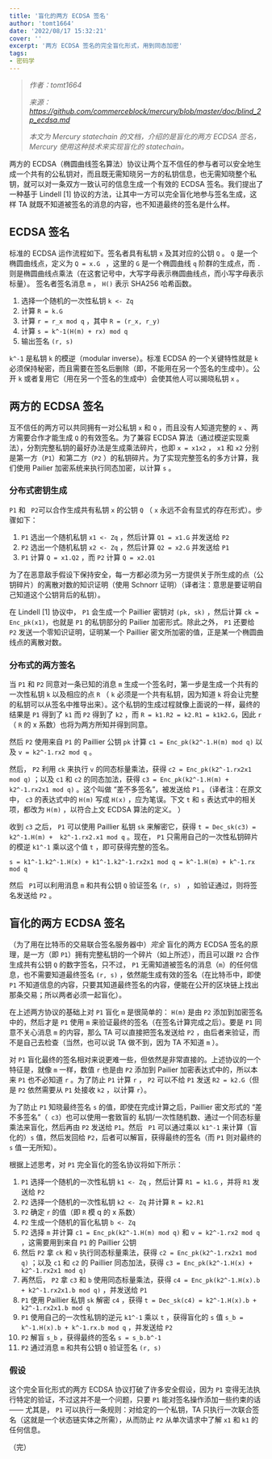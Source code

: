 ```yaml
---
title: '盲化的两方 ECDSA 签名'
author: 'tomt1664'
date: '2022/08/17 15:32:21'
cover: ''
excerpt: '两方 ECDSA 签名的完全盲化形式，用到同态加密'
tags:
- 密码学
---
```



> *作者：tomt1664*
>
> *来源：<https://github.com/commerceblock/mercury/blob/master/doc/blind_2p_ecdsa.md>*
>
> *本文为 Mercury statechain 的文档，介绍的是盲化的两方 ECDSA 签名，Mercury 使用这种技术来实现盲化的 statechain。*

两方的 ECDSA（椭圆曲线签名算法）协议让两个互不信任的参与者可以安全地生成一个共有的公私钥对，而且既无需知晓另一方的私钥信息，也无需知晓整个私钥，就可以对一条双方一致认可的信息生成一个有效的 ECDSA 签名。我们提出了一种基于 Lindell [1] 协议的方法，让其中一方可以完全盲化地参与签名生成，这样 TA 就既不知道被签名的消息的内容，也不知道最终的签名是什么样。

## ECDSA 签名

标准的 ECDSA 运作流程如下。签名者具有私钥 ` x ` 及其对应的公钥 ` Q ` 。 ` Q ` 是一个椭圆曲线点，定义为 `Q = x.G ` ，这里的 ` G ` 是一个椭圆曲线 ` q ` 阶群的生成点，而 ` . ` 则是椭圆曲线点乘法（在这套记号中，大写字母表示椭圆曲线点，而小写字母表示标量）。 签名者签名消息  ` m ` ， ` H() ` 表示 SHA256 哈希函数。

1. 选择一个随机的一次性私钥 ` k <- Zq ` 
2. 计算 ` R = k.G ` 
3. 计算 ` r = r_x mod q ` ，其中  ` R = (r_x, r_y) ` 
4. 计算  ` s = k^-1(H(m) + rx) mod q ` 
5. 输出签名 `(r, s) ` 

 ` k^-1 ` 是私钥 ` k ` 的模逆（modular inverse）。标准 ECDSA 的一个关键特性就是  ` k ` 必须保持秘密，而且需要在签名后删除（即，不能用在另一个签名的生成中）。公开 ` k ` 或者复用它（用在另一个签名的生成中）会使其他人可以揭晓私钥 ` x ` 。

## 两方的 ECDSA 签名

互不信任的两方可以共同拥有一对公私钥 ` x ` 和 ` Q ` ，而且没有人知道完整的 ` x ` 、两方需要合作才能生成 ` Q ` 的有效签名。为了兼容 ECDSA 算法（通过模逆实现乘法），分割完整私钥的最好办法是生成乘法碎片，也即  ` x = x1x2 ` ， ` x1 ` 和 ` x2 ` 分别是第一方（` P1 `）和第二方（` P2 ` ）的私钥碎片。为了实现完整签名的多方计算，我们使用 Pailier 加密系统来执行同态加密，以计算 ` s ` 。

### 分布式密钥生成

 ` P1 ` 和 ` P2`可以合作生成共有私钥 ` x ` 的公钥 ` Q ` （ ` x ` 永远不会有显式的存在形式）。步骤如下：

1. ` P1 ` 选出一个随机私钥 ` x1 <- Zq ` ，然后计算 ` Q1 = x1.G ` 并发送给 ` P2 ` 
2.  ` P2 ` 选出一个随机私钥 ` x2 <- Zq ` ，然后计算 ` Q2 = x2.G ` 并发送给 ` P1 ` 
3.  ` P1 ` 计算 ` Q = x1.Q2 ` ，而 ` P2 ` 计算 ` Q = x2.Q1 ` 

为了在恶意敌手假设下保持安全，每一方都必须为另一方提供关于所生成的点（公钥碎片）的离散对数的知识证明（使用 Schnorr 证明）（译者注：意思是要证明自己知道这个公钥背后的私钥）。

在 Lindell [1] 协议中， ` P1 ` 会生成一个 Paillier 密钥对 ` (pk, sk) ` ，然后计算 ` ck = Enc_pk(x1) `，也就是 ` P1 ` 的私钥部分的 Pailier 加密形式。除此之外， ` P1 ` 还要给 ` P2 ` 发送一个零知识证明，证明某一个 Paillier 密文所加密的值，正是某一个椭圆曲线点的离散对数。

### 分布式的两方签名

当 ` P1 ` 和 ` P2 ` 同意对一条已知的消息 ` m ` 生成一个签名时，第一步是生成一个共有的一次性私钥 ` k ` 以及相应的点 ` R ` （ ` k ` 必须是一个共有私钥，因为知道  ` k ` 将会让完整的私钥可以从签名中推导出来）。这个私钥的生成过程就像上面说的一样，最终的结果是 ` P1 ` 得到了 ` k1 ` 而 ` P2 ` 得到了 ` k2 ` ，而 ` R = k1.R2 = k2.R1 = k1k2.G `，因此 ` r ` （ ` R ` 的 x 系数）也将为两方所知并得到同意。

然后 ` P2 ` 使用来自 ` P1 ` 的 Paillier 公钥 ` pk ` 计算 ` c1 = Enc_pk(k2^-1.H(m) mod q) ` 以及 ` v = k2^-1.rx2 mod q ` 。

然后， ` P2 ` 利用 ` ck ` 来执行 ` v `  的同态标量乘法，获得 ` c2 = Enc_pk(k2^-1.rx2x1 mod q) ` ；以及 ` c1 ` 和 ` c2 ` 的同态加法，获得 ` c3 = Enc_pk(k2^-1.H(m) + k2^-1.rx2x1 mod q) ` 。这个叫做 “差不多签名”，被发送给 ` P1 ` 。（译者注：在原文中， ` c3 ` 的表达式中的 ` H(m) ` 写成 ` H(x) ` ，应为笔误。下文 ` t ` 和 ` s ` 表达式中的相关项，都改为 ` H(m) ` ，以符合上文 ECDSA 算法的定义。 ）

收到 ` c3 ` 之后， ` P1 ` 可以使用 Paillier 私钥 ` sk ` 来解密它，获得  ` t = Dec_sk(c3) = k2^-1.H(m) +  k2^-1.rx2.x1 mod q ` 。现在， ` P1 ` 只需用自己的一次性私钥碎片的模逆 ` k1^-1 ` 乘以这个值 ` t ` ，即可获得完整的签名。

 ` s = k1^-1.k2^-1.H(x) + k1^-1.k2^-1.rx2x1 mod q = k^-1.H(m) + k^-1.rx mod q ` 

 然后 ` P1`可以利用消息 ` m ` 和共有公钥 ` Q ` 验证签名 `(r, s) ` ，如验证通过，则将签名发送给 ` P2 ` 。

## 盲化的两方 ECDSA 签名

（为了用在比特币的交易联合签名服务器中）*完全* 盲化的两方 ECDSA 签名的原理，是一方（即 ` P1 `）拥有完整私钥的一个碎片（如上所述），而且可以跟 ` P2 ` 合作生成共有公钥 ` Q ` 的数字签名，只不过，  ` P1 ` 无需知道被签名的消息（` m `）的任何信息，也不需要知道最终签名 ` (r, s) ` ，依然能生成有效的签名（在比特币中，即使 ` P1 ` 不知道信息的内容，只要其知道最终签名的内容，便能在公开的区块链上找出那条交易；所以两者必须一起盲化）。

在上述两方协议的基础上对  ` P1 ` 盲化 ` m `  是很简单的： ` H(m) ` 是由 ` P2 ` 添加到加密签名中的，然后才是 ` P1 ` 使用  ` m ` 来验证最终的签名（在签名计算完成之后）。要是 ` P1 ` 同意不关心消息 ` m ` 的内容，那么 TA 可以直接把签名发送给 ` P2 ` ，由后者来验证，而不是自己去检查（当然，也可以说 TA 做不到，因为 TA 不知道 ` m ` ）。

对 ` P1 ` 盲化最终的签名相对来说更难一些，但依然是非常直接的。上述协议的一个特征是，就像  ` m `  一样，数值 ` r ` 也是由 ` P2 ` 添加到 Pailier 加密表达式中的，所以本来 ` P1 ` 也不必知道 ` r ` 。为了防止 ` P1 ` 计算 ` r ` ， ` P2 ` 可以不给 ` P1 ` 发送 ` R2 = k2.G `（但是 ` P2 ` 依然需要从 ` P1 ` 处接收 ` k2 ` ，以计算 ` r `）。

为了防止 ` P1 ` 知晓最终签名 ` s ` 的值，即使在完成计算之后，Paillier 密文形式的 “差不多签名”（` c3`）也可以使用一套致盲的 私钥/一次性随机数、通过一个同态标量乘法来盲化，然后再由 ` P2 ` 发送给 ` P1 `。然后 ` P1` 可以通过乘以 ` k1^-1 ` 来计算（盲化的）` s ` 值，然后发回给 ` P2 `，后者可以解盲，获得最终的签名（而 ` P1 ` 则对最终的 ` s ` 值一无所知）。

根据上述思考，对 ` P1 ` 完全盲化的签名协议将如下所示：

1.  ` P1 ` 选择一个随机的一次性私钥 ` k1 <- Zq ` ，然后计算 ` R1 = k1.G ` ，并将  ` R1 ` 发送给 ` P2 ` 
2.  ` P2 ` 选择一个随机的一次性私钥 ` k2 <- Zq ` 并计算 ` R = k2.R1 ` 
3.  ` P2 ` 确定 ` r ` 的值（即 ` R ` 模 q 的 x 系数）
4.  ` P2 ` 生成一个随机的盲化私钥 ` b <- Zq ` 
5.  ` P2 ` 选择 ` m ` 并计算 ` c1 = Enc_pk(k2^-1.H(m) mod q) ` 和 ` v = k2^-1.rx2 mod q ` ，这需要用到来自 ` P1 ` 的 Paillier 公钥
6. 然后 ` P2 ` 拿 ` ck ` 和 ` v ` 执行同态标量乘法，获得 ` c2 = Enc_pk(k2^-1.rx2x1 mod q) ` ；以及 ` c1 ` 和 ` c2 ` 的 Paillier 同态加法，获得 ` c3 = Enc_pk(k2^-1.H(x) + k2^-1.rx2x1 mod q) ` 
7. 再然后， ` P2 ` 拿 ` c3 ` 和 ` b ` 使用同态标量乘法，获得 ` c4 = Enc_pk(k2^-1.H(x).b + k2^-1.rx2x1.b mod q) ` ，并发送给 ` P1 ` 
8.  ` P1 ` 使用 Paillier 私钥 ` sk ` 解密 ` c4 ` ，获得 ` t = Dec_sk(c4) = k2^-1.H(x).b + k2^-1.rx2x1.b mod q ` 
9.  ` P1 ` 使用自己的一次性私钥的逆元 ` k1^-1 ` 乘以 ` t ` ，获得盲化的 ` s ` 值 ` s_b = k^-1.H(x).b + k^-1.rx.b mod q ` ，并发送给 ` P2 ` 
10.  ` P2 ` 解盲 ` s_b ` ，获得最终的签名 ` s = s_b.b^-1 ` 
11.  ` P2 ` 通过消息 ` m ` 和共有公钥 ` Q ` 验证签名 ` (r, s) ` 

### 假设

这个完全盲化形式的两方 ECDSA 协议打破了许多安全假设，因为 ` P1 ` 变得无法执行特定的验证，不过这并不是一个问题，只要 ` P1 ` 能对签名操作添加一些约束的话 —— 尤其是， ` P1 ` 可以执行一条规则：对给定的一个私钥，TA 只执行一次联合签名（这就是一个状态链实体之所需），从而防止 ` P2 ` 从单次请求中了解 ` x1 ` 和 ` k1 ` 的任何信息。

（完）

